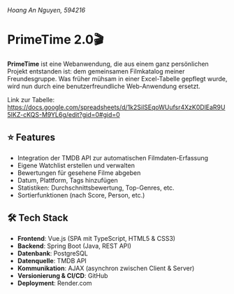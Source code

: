 _Hoang An Nguyen, 594216_
# PrimeTime 2.0🎬

**PrimeTime** ist eine Webanwendung, die aus einem ganz persönlichen Projekt entstanden ist: dem gemeinsamen Filmkatalog meiner Freundesgruppe. Was früher mühsam in einer Excel-Tabelle gepflegt wurde, wird nun durch eine benutzerfreundliche Web-Anwendung ersetzt.

Link zur Tabelle: https://docs.google.com/spreadsheets/d/1k2SilSEqoWUufsr4XzK0DlEaR9U5IKZ-cKQS-M9YL6g/edit?gid=0#gid=0

## ⭐ Features

- Integration der TMDB API zur automatischen Filmdaten-Erfassung
- Eigene Watchlist erstellen und verwalten
- Bewertungen für gesehene Filme abgeben
- Datum, Plattform, Tags hinzufügen 
- Statistiken: Durchschnittsbewertung, Top-Genres, etc.
- Sortierfunktionen (nach Score, Person, etc.)

## 🛠️ Tech Stack

- **Frontend**: Vue.js (SPA mit TypeScript, HTML5 & CSS3)
- **Backend**: Spring Boot (Java, REST API)
- **Datenbank**: PostgreSQL
- **Datenquelle**: TMDB API 
- **Kommunikation**: AJAX (asynchron zwischen Client & Server)
- **Versionierung & CI/CD**: GitHub 
- **Deployment**: Render.com

